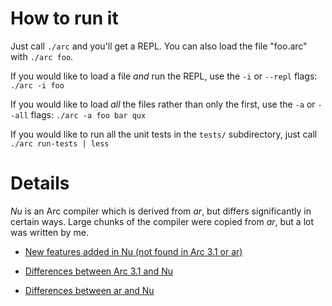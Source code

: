 How to run it
=============

Just call `./arc` and you'll get a REPL. You can also load the file "foo.arc"
with `./arc foo`.

If you would like to load a file *and* run the REPL, use the `-i` or `--repl`
flags: `./arc -i foo`

If you would like to load *all* the files rather than only the first, use the
`-a` or `--all` flags: `./arc -a foo bar qux`

If you would like to run all the unit tests in the `tests/` subdirectory, just
call `./arc run-tests | less`


Details
=======

_Nu_ is an Arc compiler which is derived from _ar_, but differs significantly
in certain ways. Large chunks of the compiler were copied from _ar_, but a lot
was written by me.

  * [New features added in Nu (not found in Arc 3.1 or ar)][new]

  * [Differences between Arc 3.1 and Nu][arc]

  * [Differences between ar and Nu][ar]

  [new]: notes/new%20features.md
  [arc]: notes/changes%20%28ar%29.md
  [ar]:  notes/changes%20%28Arc%203.1%29.md

